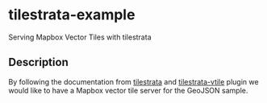 # tilestrata-example
Serving Mapbox Vector Tiles with tilestrata

## Description

By following the documentation from [tilestrata](https://github.com/naturalatlas/tilestrata) and [tilestrata-vtile](https://github.com/naturalatlas/tilestrata-vtile) plugin
we would like to have a Mapbox vector tile server for the GeoJSON sample.

